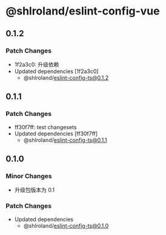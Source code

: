 # @shlroland/eslint-config-vue

## 0.1.2

### Patch Changes

- 1f2a3c0: 升级依赖
- Updated dependencies [1f2a3c0]
  - @shlroland/eslint-config-ts@0.1.2

## 0.1.1

### Patch Changes

- ff30f7ff: test changesets
- Updated dependencies [ff30f7ff]
  - @shlroland/eslint-config-ts@0.1.1

## 0.1.0

### Minor Changes

- 升级包版本为 0.1

### Patch Changes

- Updated dependencies
  - @shlroland/eslint-config-ts@0.1.0
